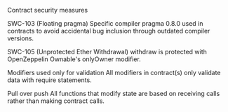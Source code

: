 Contract security measures


SWC-103 (Floating pragma)
Specific compiler pragma 0.8.0 used in contracts to avoid accidental bug inclusion through outdated compiler versions.

SWC-105 (Unprotected Ether Withdrawal)
withdraw is protected with OpenZeppelin Ownable's onlyOwner modifier.



Modifiers used only for validation
All modifiers in contract(s) only validate data with require statements.

Pull over push
All functions that modify state are based on receiving calls rather than making contract calls.
